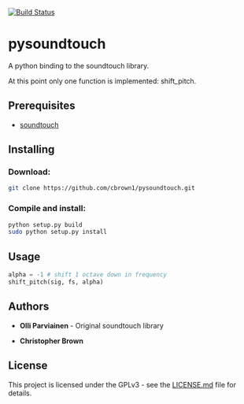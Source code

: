 [![Build Status](https://travis-ci.org/cbrown1/pysoundtouch.svg?branch=master)](https://travis-ci.org/cbrown1/pysoundtouch)

# pysoundtouch

A python binding to the soundtouch library.

At this point only one function is implemented: shift_pitch.

## Prerequisites

- [soundtouch](https://www.surina.net/soundtouch/)

## Installing

### Download:

```bash
git clone https://github.com/cbrown1/pysoundtouch.git
```

### Compile and install:

```bash
python setup.py build
sudo python setup.py install
```

## Usage
```python
alpha = -1 # shift 1 octave down in frequency
shift_pitch(sig, fs, alpha)
```

## Authors

- **Olli Parviainen** - Original soundtouch library

- **Christopher Brown**

## License

This project is licensed under the GPLv3 - see the [LICENSE.md](LICENSE.md) file for details.
